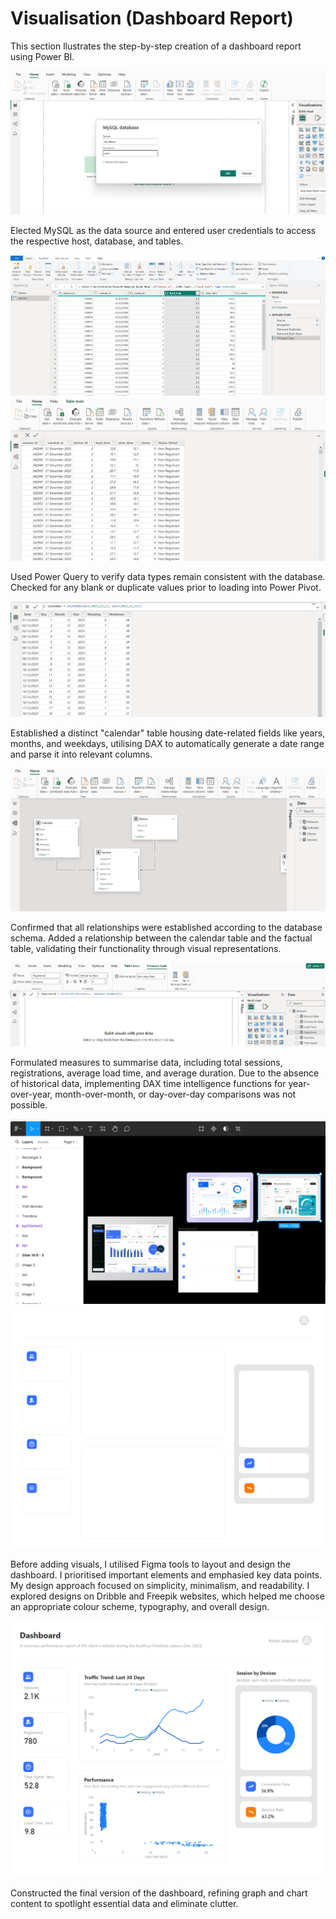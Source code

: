 # Visualisation (Dashboard Report)

This section llustrates the step-by-step creation of a dashboard report using Power BI.

<img src="../../media/dashboard/load_data.png">

Elected MySQL as the data source and entered user credentials to access the respective host, database, and tables.

<img src="../../media/dashboard/transform.png">
<img src="../../media/dashboard/loaded.png">

Used Power Query to verify data types remain consistent with the database. Checked for any blank or duplicate values prior to loading into Power Pivot.

<img src="../../media/dashboard/dax.png">

Established a distinct "calendar" table housing date-related fields like years, months, and weekdays, utilising DAX to automatically generate a date range and parse it into relevant columns.

<img src="../../media/dashboard/model.png">

Confirmed that all relationships were established according to the database schema. Added a relationship between the calendar table and the factual table, validating their functionality through visual representations.

<img src="../../media/dashboard/measures.png">

Formulated measures to summarise data, including total sessions, registrations, average load time, and average duration. Due to the absence of historical data, implementing DAX time intelligence functions for year-over-year, month-over-month, or day-over-day comparisons was not possible.

<img src="../../media/dashboard/figma.png">
<img src="../../media/dashboard/canvas.png">


Before adding visuals, I utilised Figma tools to layout and design the dashboard. I prioritised important elements and emphasied key data points. My design approach focused on simplicity, minimalism, and readability. I explored designs on Dribble and Freepik websites, which helped me choose an appropriate colour scheme, typography, and overall design.

<img src="../../media/dashboard/dashboard.png">

Constructed the final version of the dashboard, refining graph and chart content to spotlight essential data and eliminate clutter.